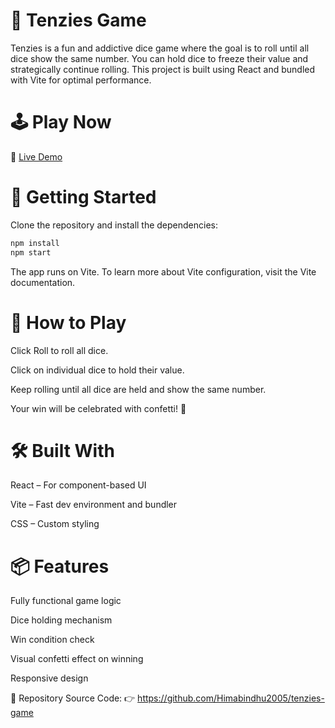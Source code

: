# 🎲 Tenzies Game
Tenzies is a fun and addictive dice game where the goal is to roll until all dice show the same number. You can hold dice to freeze their value and strategically continue rolling. This project is built using React and bundled with Vite for optimal performance.

# 🕹️ Play Now
🔗 [Live Demo](https://tenzygames.netlify.app/)

# 🚀 Getting Started
Clone the repository and install the dependencies:

```bash
npm install
npm start
```
The app runs on Vite. To learn more about Vite configuration, visit the Vite documentation.

# 🧠 How to Play
Click Roll to roll all dice.

Click on individual dice to hold their value.

Keep rolling until all dice are held and show the same number.

Your win will be celebrated with confetti! 🎉

# 🛠️ Built With
React – For component-based UI

Vite – Fast dev environment and bundler

CSS – Custom styling

# 📦 Features
Fully functional game logic

Dice holding mechanism

Win condition check

Visual confetti effect on winning

Responsive design

📂 Repository
Source Code:
👉 https://github.com/Himabindhu2005/tenzies-game
